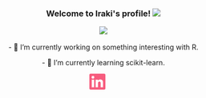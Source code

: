 <!--Intro-->
<h3 align="center">
 Welcome to Iraki's profile!
  <img src="https://media.giphy.com/media/hvRJCLFzcasrR4ia7z/giphy.gif" width="28">
</h3>

<!--Gif-->
<p align="center">
  <a href="https://github.com/DenverCoder1/readme-typing-svg"><img src="https://readme-typing-svg.herokuapp.com?lines=Hey+there%2C+I+am+Maina+Iraki;a+data+professional+based+in+Nairobi;and+a+data+fanatic;Hit+me+up%2C+I'd+love+to+work+with+you&font=Fira%20Code&center=true&width=480&height=45&color=36BCF7FF&vCenter=true&size=22"></a>
</p>
<p align="center">
- 🔭 I’m currently working on something interesting with R.
</p>
<p align="center">
- 🌱 I’m currently learning scikit-learn.
</p>
<!--Socials-->
<p align="center">
  <a href="https://www.linkedin.com/in/maina-iraki-689a8ba8/"><img width="32px" alt="LinkedIn" title="Let's connect on LinkedIn" src="https://github.com/Chemutaiselim/svg/blob/main/linkedin.svg"/></a>  &#8287;&#8287;&#8287;&#8287;&#8287;

</p>


